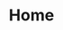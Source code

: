 ---
title: Home

##################
####### Hero
##################
hero_section:
    enable: ture
    title: Slowyn Games
    description: A mobile game development company powered by a decentralized network of top talent.


##################
####### About
##################    
about_section:
    enable: true
    title: Our Cutting-Edge Game Development Solutions
    pre_quote: <strong>Slowyn Games</strong> is built on a decentralized production model, designed to offer flexibility, responsiveness, and instant access to top specialized talent from around the world. For every project, we assemble a custom-built team, precisely tailored to the needs, goals, and style of the game to be developed.
    quote: Your vision is unique — your team should be too.
    post_quote: We collaborate with world-class designers, developers, and artists to deliver high-quality projects tailored to your vision. Acting as the bridge between creativity and execution, we ensure every game we craft captivates and inspires. 


##################
####### Services
##################  
services_section: 
    enable: true
    title: Our Services
    description: Take your game to the next level with our end-to-end gaming solutions.
    boxes:
        - icon: images/game-dev-cycle.svg
          title: Full-Cycle Game Development
          description: From concept to launch, we manage every step of the game development process. We deliver highperformance games using industry-leading tools like Unity and Unreal Engine. Our games are built to work seamlessly across platforms, including iOS and Android, ensuring maximum reach.
        - icon: images/game-design.svg
          title: Game Design & Prototyping
          description: We create engaging gameplay experiences and turn your ideas into tangible concepts. From mechanics to storytelling, we design fun and balanced games. Prototyping and Minimum Viable Products (MVPs) help test and refine your vision.
        - icon: images/art-n-animation.svg
          title: Art & Animation
          description: Our skilled artists and animators bring your ideas to life with stunning 2D/3D graphics, character designs, and cinematic animations that captivate players.
        - icon: images/ui-ux-design.svg
          title: UI/UX Design
          description: We design user interfaces and experiences that are sleek, intuitive, and optimized for mobile platforms, ensuring players enjoy seamless interactions with your game.
        - icon: images/sound-effects.svg
          title: Music & Sound Effects
          description: We enhance your game with immersive soundtracks and sound effects, crafting a rich audio experience that complements the gameplay and elevates player engagement.
        - icon: images/testing.svg
          title: Testing & Maintenance
          description: We rigorously test every project to eliminate bugs and ensure flawless performance. Post-launch, we provide ongoing updates, bug fixes, and fresh content to keep your game engaging over time.
        - icon: images/monitization.svg
          title: Monetization Strategies
          description: We help integrate monetization solutions like in-app purchases, ads, and subscription models to generate revenue while maintaining an enjoyable player experience.
        - icon: images/aso.svg
          title: App Store Optimization
          description: Improving your game's visibility on the App Store and Google Play through an optimized store listing, targeted keywords, and attractive visuals.


##################
####### PROJECTS
##################  
projects_section:
    enable: true
    title: Our Projects
    description: Discover the projects we've developed, blending creativity with expertise.
    project:
        title: PUNK PIRATES
        description: 3D online card game combining strategy, deduction, and bluffing, set in a unique cyberpunkpirate universe.
        list:
            - End-to-End Game Development
            - Monetization via In-App Purchases & Ads
            - Cross-Platform Compatibility
            

##################
####### FAQS
##################  
faqs_section:
    enable: true
    title: Frequently Asked Questions
    faq:
        - question: How much does it cost to develop a mobile game?
          answer: "The cost of mobile game development depends on many factors: gameplay complexity, 2D or 3D graphics, number of features, integrated monetization, and more. On average, a simple mobile game can cost between €10,000 and €20,000, while a more ambitious project can exceed €50,000. We provide personalized quotes tailored to your budget."
        - question: How long does it take to create a mobile game?
          answer: Suspendisse eget ex non odio ullamcorper sollicitudin. Nullam feugiat nulla diam, eget condimentum mi volutpat eu. Sed vehicula dolor et sem posuere, id mollis justo dictum. Duis a risus ultricies, aliquam tortor et, malesuada metus. Nunc orci mi, consequat ac malesuada et, viverra quis risus. Nullam venenatis,
        - question: What technologies do you use to develop mobile games?
          answer: Suspendisse eget ex non odio ullamcorper sollicitudin. Nullam feugiat nulla diam, eget condimentum mi volutpat eu. Sed vehicula dolor et sem posuere, id mollis justo dictum. Duis a risus ultricies, aliquam tortor et, malesuada metus. Nunc orci mi, consequat ac malesuada et, viverra quis risus. Nullam venenatis,
        - question: Do you offer graphic design services for games?
          answer: Suspendisse eget ex non odio ullamcorper sollicitudin. Nullam feugiat nulla diam, eget condimentum mi volutpat eu. Sed vehicula dolor et sem posuere, id mollis justo dictum. Duis a risus ultricies, aliquam tortor et, malesuada metus. Nunc orci mi, consequat ac malesuada et, viverra quis risus. Nullam venenatis,
        - question: Can you make money with a mobile game?
          answer: Suspendisse eget ex non odio ullamcorper sollicitudin. Nullam feugiat nulla diam, eget condimentum mi volutpat eu. Sed vehicula dolor et sem posuere, id mollis justo dictum. Duis a risus ultricies, aliquam tortor et, malesuada metus. Nunc orci mi, consequat ac malesuada et, viverra quis risus. Nullam venenatis,
        - question: Do you help publish the game on the stores?
          answer: Suspendisse eget ex non odio ullamcorper sollicitudin. Nullam feugiat nulla diam, eget condimentum mi volutpat eu. Sed vehicula dolor et sem posuere, id mollis justo dictum. Duis a risus ultricies, aliquam tortor et, malesuada metus. Nunc orci mi, consequat ac malesuada et, viverra quis risus. Nullam venenatis,
        - question: Can we hire you for just part of the development (like game design or programming)?
          answer: Suspendisse eget ex non odio ullamcorper sollicitudin. Nullam feugiat nulla diam, eget condimentum mi volutpat eu. Sed vehicula dolor et sem posuere, id mollis justo dictum. Duis a risus ultricies, aliquam tortor et, malesuada metus. Nunc orci mi, consequat ac malesuada et, viverra quis risus. Nullam venenatis,
        - question: What are the main stages of game development? 
          answer: Suspendisse eget ex non odio ullamcorper sollicitudin. Nullam feugiat nulla diam, eget condimentum mi volutpat eu. Sed vehicula dolor et sem posuere, id mollis justo dictum. Duis a risus ultricies, aliquam tortor et, malesuada metus. Nunc orci mi, consequat ac malesuada et, viverra quis risus. Nullam venenatis,


##################
####### Contact
##################  
contact_section:
    enable: true
    title: You’re just a few steps away from creating your game.
    points: 
        - key: First contact
          value: Share your idea with us. 
        - key: Discovery phase
          value: We dive deeper into your project to understand your needs and vision.
        - key: Proposal
          value: We provide a clear offer with a customized action plan.
---